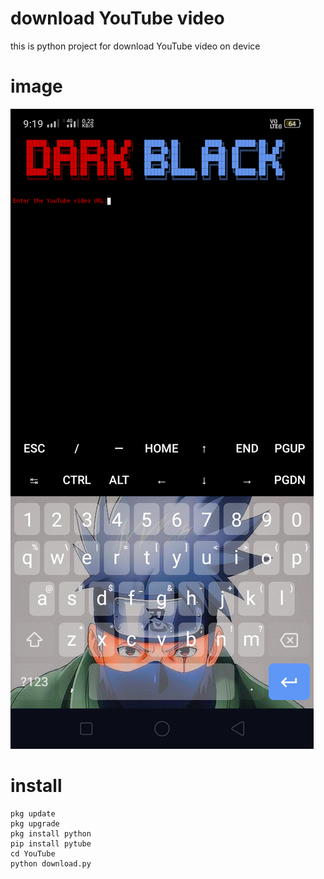 # download YouTube video
this is python project for download YouTube video on device 

# image
![image](Screenshot_2024-03-05-09-19-46-66_84d3000e3f4017145260f7618db1d683.png)

# install
```
pkg update
pkg upgrade
pkg install python
pip install pytube
cd YouTube 
python download.py
```
